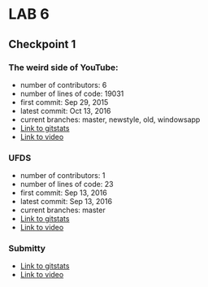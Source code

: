 # LAB 6

## Checkpoint 1    
### The weird side of YouTube:
* number of contributors: 6
* number of lines of code: 19031
* first commit: Sep 29, 2015
* latest commit: Oct 13, 2016
* current branches: master, newstyle, old, windowsapp
* [Link to gitstats](res/WeirdSideofYouTube/out)
* [Link to video](https://youtu.be/yPgZAKK31oA)

### UFDS
* number of contributors: 1
* number of lines of code: 23
* first commit: Sep 13, 2016
* latest commit: Sep 13, 2016
* current branches: master
* [Link to gitstats](res/UFDS/out2)
* [Link to video](https://youtu.be/D7-FH1OVQpU)


### Submitty
* [Link to gitstats](res/Submitty/out3)
* [Link to video](https://youtu.be/6j9MNbFOQ68)
